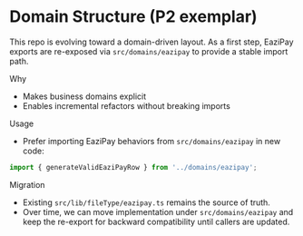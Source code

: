 # Domain Structure (P2 exemplar)

This repo is evolving toward a domain-driven layout. As a first step, EaziPay exports are re-exposed via `src/domains/eazipay` to provide a stable import path.

Why

-   Makes business domains explicit
-   Enables incremental refactors without breaking imports

Usage

-   Prefer importing EaziPay behaviors from `src/domains/eazipay` in new code:

```ts
import { generateValidEaziPayRow } from '../domains/eazipay';
```

Migration

-   Existing `src/lib/fileType/eazipay.ts` remains the source of truth.
-   Over time, we can move implementation under `src/domains/eazipay` and keep the re-export for backward compatibility until callers are updated.
